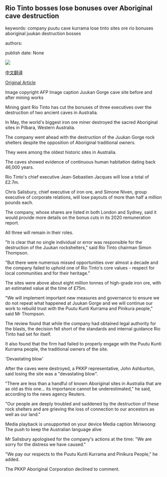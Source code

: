 ## Rio Tinto bosses lose bonuses over Aboriginal cave destruction

keywords: company puutu cave kurrama lose tinto sites ore rio bonuses aboriginal juukan destruction bosses

authors: 

publish date: None

![](https://ichef.bbci.co.uk/news/1024/branded_news/1E89/production/_112571870_3e3cadf3-8a81-449e-9788-9ffa4e58ebd8.jpg)

[中文翻译](Rio%20Tinto%20bosses%20lose%20bonuses%20over%20Aboriginal%20cave%20destruction_zh.md)

[Original Article](https://www.bbc.com/news/business-53885695)

Image copyright AFP Image caption Juukan Gorge cave site before and after mining works

Mining giant Rio Tinto has cut the bonuses of three executives over the destruction of two ancient caves in Australia.

In May, the world's biggest iron ore miner destroyed the sacred Aboriginal sites in Pilbara, Western Australia.

The company went ahead with the destruction of the Juukan Gorge rock shelters despite the opposition of Aboriginal traditional owners.

They were among the oldest historic sites in Australia.

The caves showed evidence of continuous human habitation dating back 46,000 years.

Rio Tinto's chief executive Jean-Sebastien Jacques will lose a total of £2.7m.

Chris Salisbury, chief executive of iron ore, and Simone Niven, group executive of corporate relations, will lose payouts of more than half a million pounds each.

The company, whose shares are listed in both London and Sydney, said it would provide more details on the bonus cuts in its 2020 remuneration report.

All three will remain in their roles.

"It is clear that no single individual or error was responsible for the destruction of the Juukan rockshelters," said Rio Tinto chairman Simon Thompson.

"But there were numerous missed opportunities over almost a decade and the company failed to uphold one of Rio Tinto's core values - respect for local communities and for their heritage."

The sites were above about eight million tonnes of high-grade iron ore, with an estimated value at the time of £75m.

"We will implement important new measures and governance to ensure we do not repeat what happened at Juukan Gorge and we will continue our work to rebuild trust with the Puutu Kunti Kurrama and Pinikura people," said Mr Thompson.

The review found that while the company had obtained legal authority for the blasts, the decision fell short of the standards and internal guidance Rio Tinto had set for itself.

It also found that the firm had failed to properly engage with the Puutu Kunti Kurrama people, the traditional owners of the site.

'Devastating blow'

After the caves were destroyed, a PKKP representative, John Ashburton, said losing the site was a "devastating blow".

"There are less than a handful of known Aboriginal sites in Australia that are as old as this one... its importance cannot be underestimated," he said, according to the news agency Reuters.

"Our people are deeply troubled and saddened by the destruction of these rock shelters and are grieving the loss of connection to our ancestors as well as our land."

Media playback is unsupported on your device Media caption Miriwoong: The push to keep the Australian language alive

Mr Salisbury apologised for the company's actions at the time: "We are sorry for the distress we have caused."

"We pay our respects to the Puutu Kunti Kurrama and Pinikura People," he added.

The PKKP Aboriginal Corporation declined to comment.